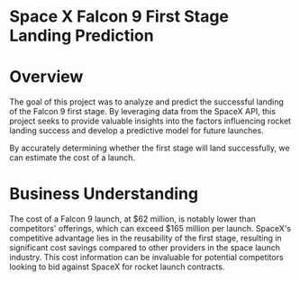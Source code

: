# **Space X  Falcon 9 First Stage Landing Prediction**
# Overview
The goal of this project was to analyze and predict the successful landing of the Falcon 9 first stage. By leveraging data from the SpaceX API, this project seeks to provide valuable insights into the factors influencing rocket landing success and develop a predictive model for future launches.

By accurately determining whether the first stage will land successfully, we can estimate the cost of a launch.

# Business Understanding
The cost of a Falcon 9 launch, at $62 million, is notably lower than competitors' offerings, which can exceed $165 million per launch. SpaceX's competitive advantage lies in the reusability of the first stage, resulting in significant cost savings compared to other providers in the space launch industry. This cost information can be invaluable for potential competitors looking to bid against SpaceX for rocket launch contracts.
